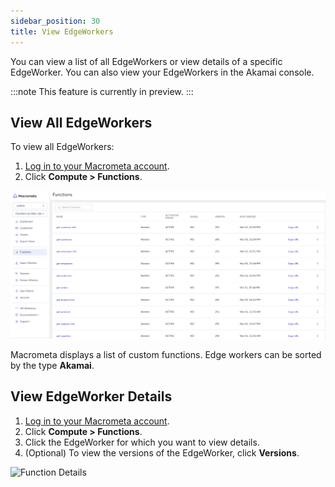 ```yaml
---
sidebar_position: 30
title: View EdgeWorkers
---
```


You can view a list of all EdgeWorkers or view details of a specific EdgeWorker. You can also view your EdgeWorkers in the Akamai console.

:::note
This feature is currently in preview.
:::

## View All EdgeWorkers

To view all EdgeWorkers:

1. [Log in to your Macrometa account](https://auth-play.macrometa.io/).
2. Click **Compute > Functions**.

![Functions](/img/functions/functions_view.png)

Macrometa displays a list of custom functions. Edge workers can be sorted by the type **Akamai**.

## View EdgeWorker Details

1. [Log in to your Macrometa account](https://auth-play.macrometa.io/).
2. Click **Compute > Functions**.
3. Click the EdgeWorker for which you want to view details.
4. (Optional) To view the versions of the EdgeWorker, click **Versions**.

![Function Details](/img/functions/view-function-details.png)
